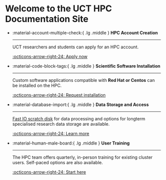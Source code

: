 # Welcome to the UCT HPC Documentation Site


<div class="grid cards" markdown>

-   :material-account-multiple-check:{ .lg .middle } __HPC Account Creation__

    ---

    UCT researchers and students can apply for an HPC account. 

    [:octicons-arrow-right-24: Apply now](./start/access-accounts.md)

-   :material-code-block-tags:{ .lg .middle } __Scientific Software Installation__

    ---

    Custom software applications compatible with __Red Hat or Centos__ can be installed on the HPC.

    [:octicons-arrow-right-24: Request installation](https://uct.service-now.com/sp?id=sc_cat_item&sys_id=e773e8dadbc1405066b66d340596197a)

-   :material-database-import:{ .lg .middle } __Data Storage and Access__

    ---

    [Fast IO scratch disk](./data/filesystems-quotas.md) for data processing and options for longterm specialised research data storage are available.

    [:octicons-arrow-right-24: Learn more](./data/filesystems-quotas.md)


-   :material-human-male-board:{ .lg .middle } __User Training__

    ---

    The HPC team offers quarterly, in-person training for existing cluster users. Self-paced options are also available.

    [:octicons-arrow-right-24: Start here ](#)

</div>
